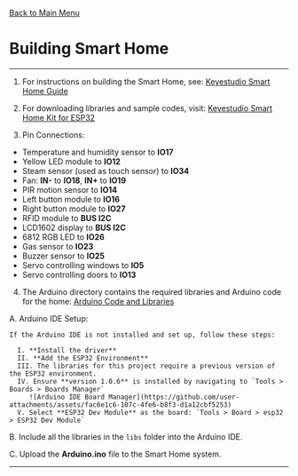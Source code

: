 [Back to Main Menu](https://github.com/CCC-Industry4/IIOT-4.0-Project/tree/main)

# Building Smart Home

---

1. For instructions on building the Smart Home, see: [Keyestudio Smart Home Guide](https://docs.keyestudio.com/projects/KS5009/en/latest/docs/index.html)
2. For downloading libraries and sample codes, visit: [Keyestudio Smart Home Kit for ESP32](https://github.com/keyestudio/KS5009-Keyestudio-Smart-Home-Kit-for-ESP32)

3. Pin Connections:

 - Temperature and humidity sensor to **IO17**
 - Yellow LED module to **IO12**
 - Steam sensor (used as touch sensor) to **IO34**
 - Fan: **IN-** to **IO18**, **IN+** to **IO19**
 - PIR motion sensor to **IO14**
 - Left button module to **IO16**
 - Right button module to **IO27**
 - RFID module to **BUS I2C**
 - LCD1602 display to **BUS I2C**
 - 6812 RGB LED to **IO26**
 - Gas sensor to **IO23**
 - Buzzer sensor to **IO25**
 - Servo controlling windows to **IO5**
 - Servo controlling doors to **IO13**

4. The Arduino directory contains the required libraries and Arduino code for the home: [Arduino Code and Libraries](https://github.com/CCC-Industry4/IIOT-4.0-Project/tree/main/Arduino)

  A. Arduino IDE Setup:

    If the Arduino IDE is not installed and set up, follow these steps:

      I. **Install the driver**  
      II. **Add the ESP32 Environment**  
      III. The libraries for this project require a previous version of the ESP32 environment.  
      IV. Ensure **version 1.0.6** is installed by navigating to `Tools > Boards > Boards Manager`  
         ![Arduino IDE Board Manager](https://github.com/user-attachments/assets/fac6e1c6-107c-4fe6-b8f3-d1a12cbf5253)  
      V. Select **ESP32 Dev Module** as the board: `Tools > Board > esp32 > ESP32 Dev Module`

  B. Include all the libraries in the `libs` folder into the Arduino IDE.

  C. Upload the **Arduino.ino** file to the Smart Home system.

---
